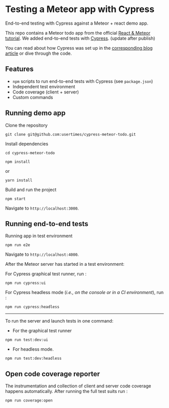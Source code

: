 # Testing a Meteor app with Cypress

End-to-end testing with Cypress against a Meteor + react demo app.

This repo contains a Meteor todo app from the official [React & Meteor tutorial](https://react-tutorial.meteor.com/).
We added end-to-end tests with [Cypress](https://www.cypress.io/). (update after publish)

You can read about how Cypress was set up in the [corresponding blog article](#) or dive through the code.

## Features

- `npm` scripts to run end-to-end tests with Cypress (see `package.json`)
- Independent test environment
- Code coverage (client + server)
- Custom commands

## Running demo app

Clone the repository

```shell
git clone git@github.com:usertimes/cypress-meteor-todo.git
```

Install dependencies

```shell
cd cypress-meteor-todo
```

```shell
npm install
```

or

```shell
yarn install
```

Build and run the project

```shell
npm start
```

Navigate to `http://localhost:3000`.

## Running end-to-end tests

Running app in test environment

```shell
npm run e2e
```

Navigate to `http://localhost:4000`.

After the Meteor server has started in a test environment:

For Cypress graphical test runner, run :

```shell
npm run cypress:ui
```

For Cypress headless mode (_i.e., on the console or in a CI environment_), run :

```shell
npm run cypress:headless
```

---

To run the server and launch tests in one command:

- For the graphical test runner

```shell
npm run test:dev:ui
```

- For headless mode.

```shell
npm run test:dev:headless
```

## Open code coverage reporter

The instrumentation and collection of client and server code coverage happens automatically.
After running the full test suits run :

```shell
npm run coverage:open
```

